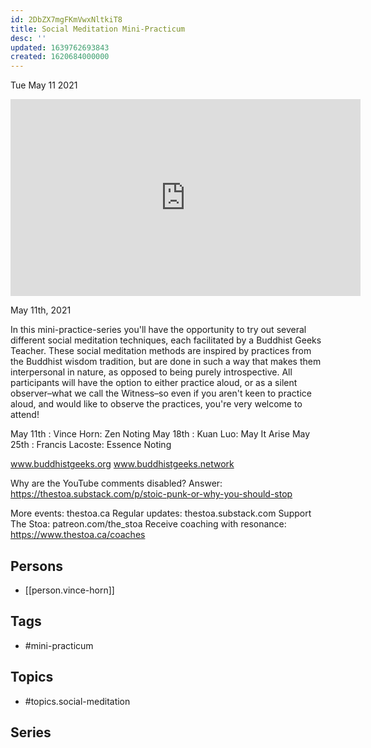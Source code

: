 ```yaml
---
id: 2DbZX7mgFKmVwxNltkiT8
title: Social Meditation Mini-Practicum
desc: ''
updated: 1639762693843
created: 1620684000000
---
```





Tue May 11 2021

<iframe width="560" height="315" src="https://www.youtube.com/embed/Eo18ndu1iog" title="Social Meditation Mini-Practicum w/ Vince Horn" frameborder="0" allow="accelerometer; autoplay; clipboard-write; encrypted-media; gyroscope; picture-in-picture" allowfullscreen ></iframe>

May 11th, 2021

In this mini-practice-series you'll have the opportunity to try out several different social meditation techniques, each facilitated by a Buddhist Geeks Teacher.  These social meditation methods are inspired by practices from the Buddhist wisdom tradition, but are done in such a way that makes them interpersonal in nature, as opposed to being purely introspective.  All participants will have the option to either practice aloud, or as a silent observer–what we call the Witness–so even if you aren't keen to practice aloud, and would like to observe the practices, you're very welcome to attend!

May 11th : Vince Horn: Zen Noting
May 18th : Kuan Luo: May It Arise
May 25th : Francis Lacoste: Essence Noting

www.buddhistgeeks.org
www.buddhistgeeks.network

Why are the YouTube comments disabled? Answer: https://thestoa.substack.com/p/stoic-punk-or-why-you-should-stop

More events: thestoa.ca
Regular updates: thestoa.substack.com
Support The Stoa: patreon.com/the_stoa
Receive coaching with resonance: https://www.thestoa.ca/coaches

## Persons

- [[person.vince-horn]]

## Tags

- #mini-practicum

## Topics

- #topics.social-meditation

## Series



